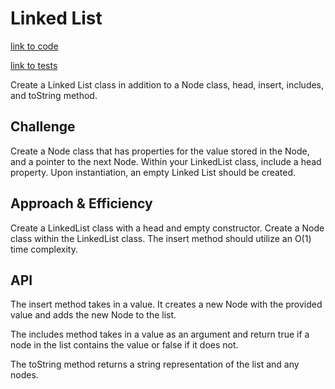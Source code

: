 # Linked List
[link to code](https://github.com/RomellPineda/data-structures-and-algorithms/blob/master/code401challenges/src/main/java/code401challenges/linkedList/LinkedList.java)

[link to tests](https://github.com/RomellPineda/data-structures-and-algorithms/blob/master/code401challenges/src/test/java/code401challenges/LinkedListTest.java)

Create a Linked List class in addition to a Node class, head, insert, includes, and toString method.

## Challenge
Create a Node class that has properties for the value stored in the Node, and a pointer to the next Node.
Within your LinkedList class, include a head property. Upon instantiation, an empty Linked List should be created.

## Approach & Efficiency
Create a LinkedList class with a head and empty constructor.  Create a Node class within the LinkedList class.  The insert method should utilize an O(1) time complexity.

## API
The insert method takes in a value.  It creates a new Node with the provided value and adds the new Node to the list.

The includes method takes in a value as an argument and return true if a node in the list contains the value or false if it does not.

The toString method returns a string representation of the list and any nodes.
